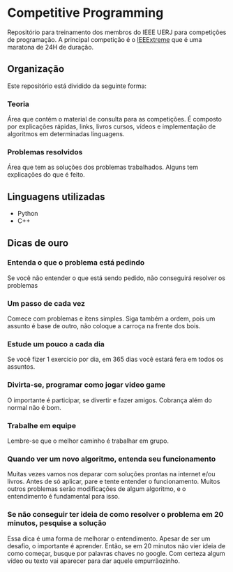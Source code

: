 # Competitive Programming
Repositório para treinamento dos membros do IEEE UERJ para competições de programação. A principal competição é o [IEEExtreme](https://ieeextreme.org/) que é uma maratona de 24H de duração.

## Organização
Este repositório está dividido da seguinte forma:

### Teoria
Área que contém o material de consulta para as competições. É composto por explicações rápidas, links, livros cursos, vídeos e implementação de algoritmos em determinadas linguagens.

### Problemas resolvidos
Área que tem as soluções dos problemas trabalhados. Alguns tem explicações do que é feito.

## Linguagens utilizadas
- Python
- C++

## Dicas de ouro

### Entenda o que o problema está pedindo
Se você não entender o que está sendo pedido, não conseguirá resolver os problemas

### Um passo de cada vez
Comece com problemas e itens simples. Siga também a ordem, pois um assunto é base de outro, não coloque a carroça na frente dos bois.

### Estude um pouco a cada dia
Se você fizer 1 exercicio por dia, em 365 dias você estará fera em todos os assuntos.

### Divirta-se, programar como jogar video game
O importante é participar, se divertir e fazer amigos. Cobrança além do normal não é bom.

### Trabalhe em equipe
Lembre-se que o melhor caminho é trabalhar em grupo.

### Quando ver um novo algoritmo, entenda seu funcionamento
Muitas vezes vamos nos deparar com soluções prontas na internet e/ou livros. Antes de só aplicar, pare e tente entender o funcionamento. Muitos outros problemas serão modificações de algum algoritmo, e o entendimento é fundamental para isso.  

### Se não conseguir ter ideia de como resolver o problema em 20 minutos, pesquise a solução
Essa dica é uma forma de melhorar o entendimento. Apesar de ser um desafio, o importante é aprender. Então, se em 20 minutos não vier ideia de como começar, busque por palavras chaves no google. Com certeza algum vídeo ou texto vai aparecer para dar aquele empurrãozinho.